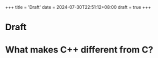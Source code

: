 +++
title = 'Draft'
date = 2024-07-30T22:51:12+08:00
draft = true
+++

# Draft

# What makes C++ different from C?



